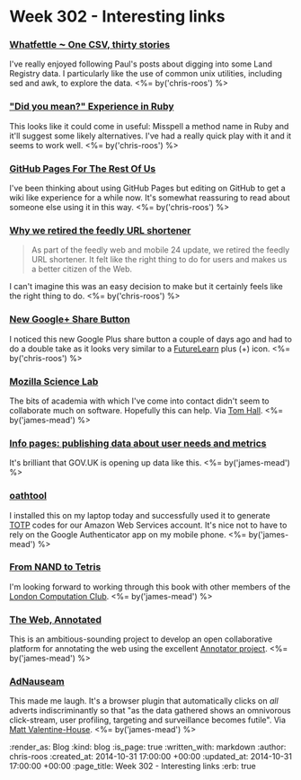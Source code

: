 Week 302 - Interesting links
============================

### [Whatfettle ⁓ One CSV, thirty stories](http://blog.whatfettle.com/2014/10/13/one-csv-thirty-stories/)

I've really enjoyed following Paul's posts about digging into some Land Registry data. I particularly like the use of common unix utilities, including sed and awk, to explore the data. <%= by('chris-roos') %>


### ["Did you mean?" Experience in Ruby](http://www.yukinishijima.net/2014/10/21/did-you-mean-experience-in-ruby.html)

This looks like it could come in useful: Misspell a method name in Ruby and it'll suggest some likely alternatives. I've had a really quick play with it and it seems to work well. <%= by('chris-roos') %>


### [GitHub Pages For The Rest Of Us](http://blog.jonudell.net/2014/10/21/github-pages-for-the-rest-of-us/)

I've been thinking about using GitHub Pages but editing on GitHub to get a wiki like experience for a while now. It's somewhat reassuring to read about someone else using it in this way. <%= by('chris-roos') %>


### [Why we retired the feedly URL shortener](http://blog.feedly.com/2014/10/28/feedly-url-shortener-retired/)

> As part of the feedly web and mobile 24 update, we retired the feedly URL shortener. It felt like the right thing to do for users and makes us a better citizen of the Web.

I can't imagine this was an easy decision to make but it certainly feels like the right thing to do. <%= by('chris-roos') %>


### [New Google+ Share Button](http://googlesystem.blogspot.co.uk/2014/10/new-google-share-button.html)

I noticed this new Google Plus share button a couple of days ago and had to do a double take as it looks very similar to a [FutureLearn](https://www.futurelearn.com) plus (+) icon. <%= by('chris-roos') %>


### [Mozilla Science Lab](http://collaborate.mozillascience.org/)

The bits of academia with which I've come into contact didn't seem to collaborate much on software. Hopefully this can help. Via [Tom Hall](http://www.thattommyhall.com/). <%= by('james-mead') %>


### [Info pages: publishing data about user needs and metrics](https://insidegovuk.blog.gov.uk/2014/10/29/info-pages-publishing-data-about-user-needs-and-metrics/)

It's brilliant that GOV.UK is opening up data like this. <%= by('james-mead') %>


### [oathtool](http://www.nongnu.org/oath-toolkit/oathtool.1.html)

I installed this on my laptop today and successfully used it to generate [TOTP](http://en.wikipedia.org/wiki/Time-based_One-time_Password_Algorithm) codes for our Amazon Web Services account. It's nice not to have to rely on the Google Authenticator app on my mobile phone. <%= by('james-mead') %>


### [From NAND to Tetris](http://www.nand2tetris.org/)

I'm looking forward to working through this book with other members of the [London Computation Club](http://london.computation.club/). <%= by('james-mead') %>


### [The Web, Annotated](https://hypothes.is/)

This is an ambitious-sounding project to develop an open collaborative platform for annotating the web using the excellent [Annotator project](http://okfnlabs.org/projects/annotator/). <%= by('james-mead') %>


### [AdNauseam](http://dhowe.github.io/AdNauseam/)

This made me laugh. It's a browser plugin that automatically clicks on *all* adverts indiscriminantly so that "as the data gathered shows an omnivorous click-stream, user profiling, targeting and surveillance becomes futile". Via [Matt Valentine-House](http://www.eightbitraptor.com/). <%= by('james-mead') %>


:render_as: Blog
:kind: blog
:is_page: true
:written_with: markdown
:author: chris-roos
:created_at: 2014-10-31 17:00:00 +00:00
:updated_at: 2014-10-31 17:00:00 +00:00
:page_title: Week 302 - Interesting links
:erb: true
